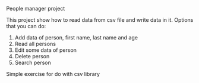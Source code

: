 People manager project

This project show how to read data from csv file and write data in it.
Options that you can do:
1. Add data of person, first name, last name and age
2. Read all persons
3. Edit some data of person
4. Delete person
5. Search person

Simple exercise for do with csv library


